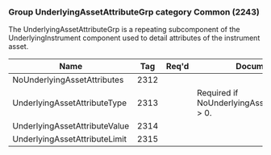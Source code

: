 ### Group UnderlyingAssetAttributeGrp category Common (2243)

The UnderlyingAssetAttributeGrp is a repeating subcomponent of the UnderlyingInstrument component used to detail attributes of the instrument asset.

| Name                          | Tag  | Req'd | Documentation                                      |
|-------------------------------|------|----------|----------------------------------------------------|
| NoUnderlyingAssetAttributes   | 2312 |       |                                                    |
| UnderlyingAssetAttributeType  | 2313 |       | Required if NoUnderlyingAssetAttributes(2312) > 0. |
| UnderlyingAssetAttributeValue | 2314 |       |                                                    |
| UnderlyingAssetAttributeLimit | 2315 |       |                                                    |

